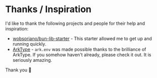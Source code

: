 # Thanks / Inspiration

I'd like to thank the following projects and people for their help and inspiration:

- [wobsoriano/bun-lib-starter](https://github.com/wobsoriano/bun-lib-starter) - This starter allowed me to get up and running quickly.
- [ArkType](https://arktype.dev/) - `ark.env` was made possible thanks to the brilliance of ArkType. If you somehow haven't already, please check it out. It is seriously amazing.

Thank you 🙏
